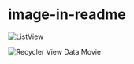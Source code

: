 # image-in-readme
![ListView](https://user-images.githubusercontent.com/80370722/136335114-cb7112c7-c8c0-417e-a3c8-8fb8ab8a69c9.jpeg)

![Recycler View Data Movie](https://user-images.githubusercontent.com/80370722/136335452-eaaf7b7a-dc4d-4e8d-86e1-101026397900.jpeg)

